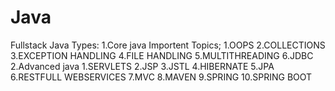# Java
Fullstack
Java Types:
1.Core java Importent Topics;
  1.OOPS
  2.COLLECTIONS
  3.EXCEPTION HANDLING
  4.FILE HANDLING
  5.MULTITHREADING
  6.JDBC
2.Advanced java
  1.SERVLETS
  2.JSP
  3.JSTL
  4.HIBERNATE
  5.JPA
  6.RESTFULL WEBSERVICES
  7.MVC
  8.MAVEN
  9.SPRING
 10.SPRING BOOT
